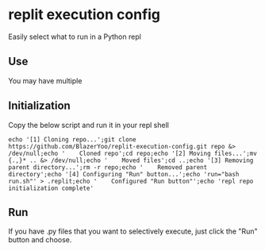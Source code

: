# replit execution config
Easily select what to run in a Python repl

## Use
You may have multiple

## Initialization
Copy the below script and run it in your repl shell

`echo '[1] Cloning repo...';git clone https://github.com/BlazerYoo/replit-execution-config.git repo &> /dev/null;echo '    Cloned repo';cd repo;echo '[2] Moving files...';mv {.,}* .. &> /dev/null;echo '    Moved files';cd ..;echo '[3] Removing parent directory...';rm -r repo;echo '    Removed parent directory';echo '[4] Configuring "Run" button...';echo 'run="bash run.sh"' > .replit;echo '    Configured "Run button"';echo 'repl repo initialization complete'`

## Run
If you have .py files that you want to selectively execute, just click the "Run" button and choose.